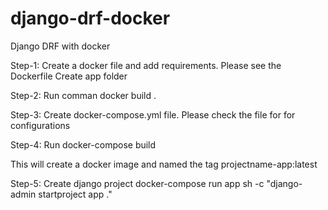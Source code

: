 # django-drf-docker
Django DRF with docker 

Step-1:
Create a docker file and add requirements. Please see the Dockerfile
Create app folder

Step-2: Run comman
docker build .

Step-3: Create docker-compose.yml file. Please check the file for for configurations

Step-4: Run 
docker-compose build

This will create a docker image and named the tag projectname-app:latest

Step-5: Create django project
docker-compose run app sh -c "django-admin startproject app ."


